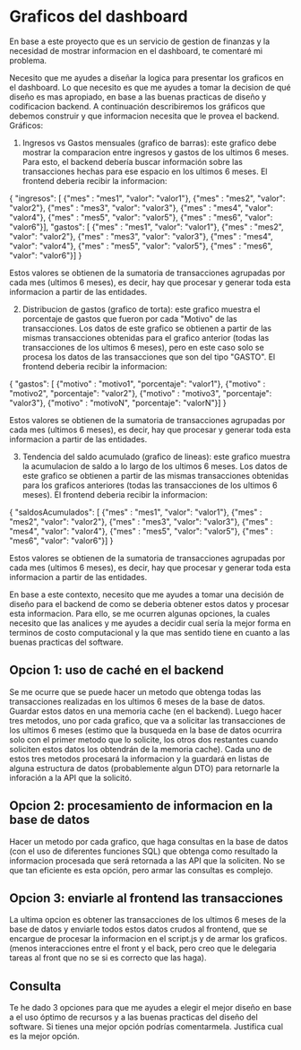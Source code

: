 # Graficos del dashboard

En base a este proyecto que es un servicio de gestion de finanzas y la necesidad de mostrar informacion en el dashboard, te comentaré mi problema.

Necesito que me ayudes a diseñar la logica para presentar los graficos en el dashboard. Lo que necesito es que me ayudes a tomar la decision de qué diseño es mas apropiado, en base a las buenas practicas de diseño y codificacion backend. A continuación describiremos los gráficos que debemos construir y que informacion necesita que le provea el backend. Gráficos:

1. Ingresos vs Gastos mensuales (grafico de barras): este grafico debe mostrar la comparacion entre ingresos y gastos de los ultimos 6 meses. Para esto, el backend debería buscar información sobre las transacciones hechas para ese espacio en los ultimos 6 meses. El frontend deberia recibir la informacion:

{
  "ingresos": [
    {"mes" : "mes1", "valor": "valor1"},
    {"mes" : "mes2", "valor": "valor2"},
    {"mes" : "mes3", "valor": "valor3"},
    {"mes" : "mes4", "valor": "valor4"},
    {"mes" : "mes5", "valor": "valor5"},
    {"mes" : "mes6", "valor": "valor6"}],
  "gastos": [
    {"mes" : "mes1", "valor": "valor1"},
    {"mes" : "mes2", "valor": "valor2"},
    {"mes" : "mes3", "valor": "valor3"},
    {"mes" : "mes4", "valor": "valor4"},
    {"mes" : "mes5", "valor": "valor5"},
    {"mes" : "mes6", "valor": "valor6"}]
}

Estos valores se obtienen de la sumatoria de transacciones agrupadas por cada mes (ultimos 6 meses), es decir, hay que procesar y generar toda esta informacion a partir de las entidades.

2. Distribucion de gastos (grafico de torta): este grafico muestra el porcentaje de gastos que fueron por cada "Motivo" de las transacciones. Los datos de este grafico se obtienen a partir de las mismas transacciones obtenidas para el grafico anterior (todas las transacciones de los ultimos 6 meses), pero en este caso solo se procesa los datos de las transacciones que son del tipo "GASTO". El frontend deberia recibir la informacion:

{
  "gastos": [
    {"motivo" : "motivo1", "porcentaje": "valor1"},
    {"motivo" : "motivo2", "porcentaje": "valor2"},
    {"motivo" : "motivo3", "porcentaje": "valor3"},
    {"motivo" : "motivoN", "porcentaje": "valorN"}]
}

Estos valores se obtienen de la sumatoria de transacciones agrupadas por cada mes (ultimos 6 meses), es decir, hay que procesar y generar toda esta informacion a partir de las entidades.

3. Tendencia del saldo acumulado (grafico de lineas): este grafico muestra la acumulacion de saldo a lo largo de los ultimos 6 meses. Los datos de este grafico se obtienen a partir de las mismas transacciones obtenidas para los graficos anteriores (todas las transacciones de los ultimos 6 meses). El frontend deberia recibir la informacion:

{
  "saldosAcumulados": [
    {"mes" : "mes1", "valor": "valor1"},
    {"mes" : "mes2", "valor": "valor2"},
    {"mes" : "mes3", "valor": "valor3"},
    {"mes" : "mes4", "valor": "valor4"},
    {"mes" : "mes5", "valor": "valor5"},
    {"mes" : "mes6", "valor": "valor6"}]
}

Estos valores se obtienen de la sumatoria de transacciones agrupadas por cada mes (ultimos 6 meses), es decir, hay que procesar y generar toda esta informacion a partir de las entidades.

En base a este contexto, necesito que me ayudes a tomar una decisión de diseño para el backend de como se deberia obtener estos datos y procesar esta informacion. Para ello, se me ocurren algunas opciones, la cuales necesito que las analices y me ayudes a decidir cual sería la mejor forma en terminos de costo computacional y la que mas sentido tiene en cuanto a las buenas practicas del software.

## Opcion 1: uso de caché en el backend

Se me ocurre que se puede hacer un metodo que obtenga todas las transacciones realizadas en los ultimos 6 meses de la base de datos. Guardar estos datos en una memoria cache (en el backend). Luego hacer tres metodos, uno por cada grafico, que va a solicitar las transacciones de los ultimos 6 meses (estimo que la busqueda en la base de datos ocurrira solo con el primer metodo que lo solicite, los otros dos restantes cuando soliciten estos datos los obtendrán de la memoria cache). Cada uno de estos tres metodos procesará la informacion y la guardará en listas de alguna estructura de datos (probablemente algun DTO) para retornarle la inforación a la API que la solicitó.

## Opcion 2: procesamiento de informacion en la base de datos

Hacer un metodo por cada grafico, que haga consultas en la base de datos (con el uso de diferentes funciones SQL) que obtenga como resultado la informacion procesada que será retornada a las API que la soliciten. No se que tan eficiente es esta opción, pero armar las consultas es complejo.

## Opcion 3: enviarle al frontend las transacciones

La ultima opcion es obtener las transacciones de los ultimos 6 meses de la base de datos y enviarle todos estos datos crudos al frontend, que se encargue de procesar la informacion en el script.js y de armar los graficos. (menos interacciones entre el front y el back, pero creo que le delegaria tareas al front que no se si es correcto que las haga).

## Consulta

Te he dado 3 opciones para que me ayudes a elegir el mejor diseño en base a el uso óptimo de recursos y a las buenas practicas del diseño del software. Si tienes una mejor opción podrías comentarmela. Justifica cual es la mejor opción.